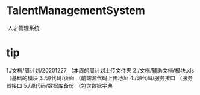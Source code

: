 # TalentManagementSystem
·人才管理系统
# tip
1./文档/周计划/20201227
 （本周的周计划上传文件夹
2./文档/辅助文档/模块.xls
 （基础的模块
3./源代码/页面
（前端源代码上传地址
4./源代码/服务接口
（服务器接口
5./源代码/数据库备份
（包含数据字典
